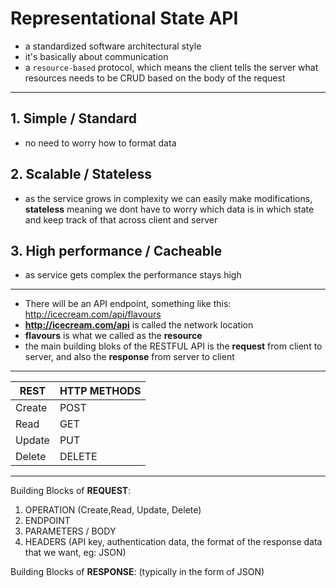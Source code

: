 # **Representational State API** #
- a standardized software architectural style
- it's basically about communication
- a `resource-based` protocol, which means the client tells the server what resources needs to be CRUD based on the body of the request
-------------------------------------------------------
## **1. Simple / Standard** ##
- no need to worry how to format data
## **2. Scalable / Stateless** ##
- as the service grows in complexity we can easily make modifications, **stateless** meaning we dont have to worry which data is in which state and keep track of that across client and server
## **3. High performance / Cacheable** ##
- as service gets complex the performance stays high
------------------------------------------------------
- There will be an API endpoint, something like this: http://icecream.com/api/flavours
- **http://icecream.com/api** is called the network location
- **flavours** is what we called as the **resource**
- the main building bloks of the RESTFUL API is the **request** from client to server, and also the **response** from server to client
------------------------------------------------------
| REST        | HTTP METHODS|
| ----------- | ------ | 
| Create      | POST   | 
| Read        | GET    |
| Update      | PUT    | 
| Delete      | DELETE |
------------------------------------------------------
Building Blocks of **REQUEST**:
1. OPERATION (Create,Read, Update, Delete)
2. ENDPOINT
3. PARAMETERS / BODY
4. HEADERS (API key, authentication data, the format of the response data that we want, eg: JSON)

Building Blocks of **RESPONSE**: (typically in the form of JSON)
